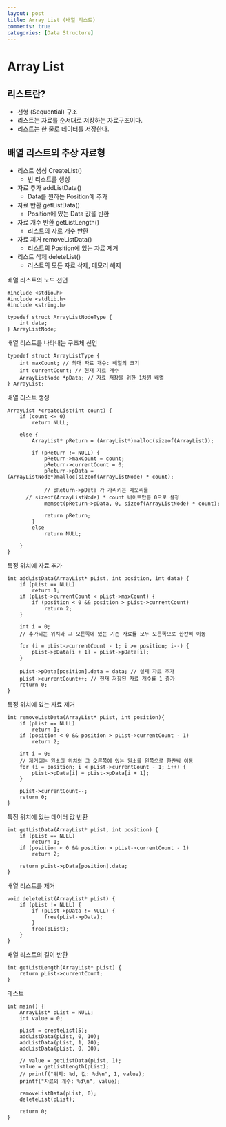 ```yaml
---
layout: post
title: Array List (배열 리스트)
comments: true
categories: [Data Structure]
---
```


# Array List

## 리스트란?

- 선형 (Sequential) 구조
- 리스트는 자료를 순서대로 저장하는 자료구조이다.
- 리스트는 한 줄로 데이터를 저장한다.

## 배열 리스트의 추상 자료형

- 리스트 생성 CreateList()
  - 빈 리스트를 생성
- 자료 추가 addListData()
  - Data를 원하는 Position에 추가
- 자료 반환 getListData()
  - Position에 있는 Data 값을 반환
- 자료 개수 반환 getListLength()
  - 리스트의 자료 개수 반환
- 자료 제거 removeListData()
  - 리스트의 Position에 있는 자료 제거
- 리스트 삭제 deleteList()
  - 리스트의 모든 자료 삭제, 메모리 해제

배열 리스트의 노드 선언

```
#include <stdio.h>
#include <stdlib.h>
#include <string.h>

typedef struct ArrayListNodeType {
	int data;
} ArrayListNode;
```

배열 리스트를 나타내는 구조체 선언

```
typedef struct ArrayListType {
	int maxCount; // 최대 자료 개수: 배열의 크기
	int currentCount; // 현재 자료 개수
	ArrayListNode *pData; // 자료 저장을 위한 1차원 배열
} ArrayList;
```

배열 리스트 생성

```
ArrayList *createList(int count) {
	if (count <= 0)
		return NULL;

	else {
		ArrayList* pReturn = (ArrayList*)malloc(sizeof(ArrayList));

		if (pReturn != NULL) {
			pReturn->maxCount = count;
			pReturn->currentCount = 0;
			pReturn->pData = (ArrayListNode*)malloc(sizeof(ArrayListNode) * count);

			// pReturn->pData 가 가리키는 메모리를 
      // sizeof(ArrayListNode) * count 바이트만큼 0으로 설정
			memset(pReturn->pData, 0, sizeof(ArrayListNode) * count);

			return pReturn;
		}
		else
			return NULL;

	}
}
```

특정 위치에 자료 추가

```
int addListData(ArrayList* pList, int position, int data) {
	if (pList == NULL)
		return 1;
	if (pList->currentCount < pList->maxCount) {
		if (position < 0 && position > pList->currentCount)
			return 2;
	}

	int i = 0;
    // 추가되는 위치와 그 오른쪽에 있는 기존 자료를 모두 오른쪽으로 한칸씩 이동

	for (i = pList->currentCount - 1; i >= position; i--) {
		pList->pData[i + 1] = pList->pData[i];
	}

	pList->pData[position].data = data; // 실제 자료 추가
	pList->currentCount++; // 현재 저장된 자료 개수를 1 증가
	return 0;
}
```

특정 위치에 있는 자료 제거

```
int removeListData(ArrayList* pList, int position){
	if (pList == NULL)
		return 1;
	if (position < 0 && position > pList->currentCount - 1)
		return 2;

	int i = 0;
    // 제거되는 원소의 위치와 그 오른쪽에 있는 원소를 왼쪽으로 한칸씩 이동
	for (i = position; i < pList->currentCount - 1; i++) {
		pList->pData[i] = pList->pData[i + 1];
	}

	pList->currentCount--;
	return 0;
}
```

특정 위치에 있는 데이터 값 반환

```
int getListData(ArrayList* pList, int position) {
	if (pList == NULL)
		return 1;
	if (position < 0 && position > pList->currentCount - 1)
		return 2;

	return pList->pData[position].data;
}
```

배열 리스트를 제거

```
void deleteList(ArrayList* pList) {
	if (pList != NULL) {
		if (pList->pData != NULL) {
			free(pList->pData);
		}
		free(pList);
	}
}
```

배열 리스트의 길이 반환

```
int getListLength(ArrayList* pList) {
	return pList->currentCount;
}
```

테스트

```
int main() {
	ArrayList* pList = NULL;
	int value = 0;

	pList = createList(5);
	addListData(pList, 0, 10);
	addListData(pList, 1, 20);
	addListData(pList, 0, 30);

	// value = getListData(pList, 1);
	value = getListLength(pList);
	// printf("위치: %d, 값: %d\n", 1, value);
	printf("자료의 개수: %d\n", value);

	removeListData(pList, 0);
	deleteList(pList);

	return 0;
}
```

